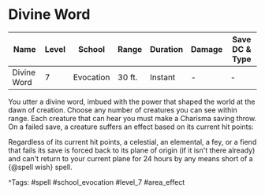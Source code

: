 # Divine Word

| Name | Level | School | Range | Duration | Damage | Save DC & Type |
|------|-------|--------|-------|----------|--------|----------------|
| Divine Word | 7 | Evocation | 30 ft. | Instant | - | - |

You utter a divine word, imbued with the power that shaped the world at the dawn of creation. Choose any number of creatures you can see within range. Each creature that can hear you must make a Charisma saving throw. On a failed save, a creature suffers an effect based on its current hit points:

Regardless of its current hit points, a celestial, an elemental, a fey, or a fiend that fails its save is forced back to its plane of origin (if it isn't there already) and can't return to your current plane for 24 hours by any means short of a {@spell wish} spell.

^Tags: #spell #school_evocation #level_7 #area_effect